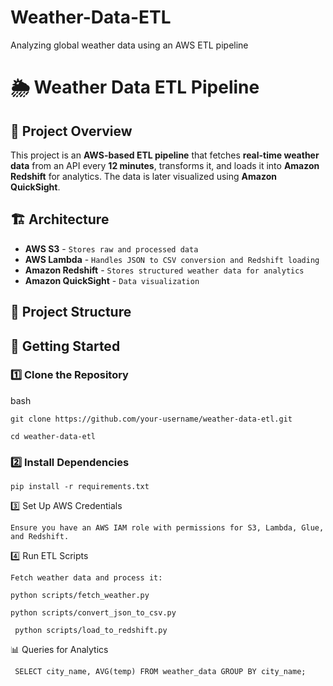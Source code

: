 # Weather-Data-ETL
 Analyzing global weather data using an AWS ETL pipeline
# 🌦️ Weather Data ETL Pipeline

## 📌 Project Overview
This project is an **AWS-based ETL pipeline** that fetches **real-time weather data** from an API every **12 minutes**, transforms it, and loads it into **Amazon Redshift** for analytics. The data is later visualized using **Amazon QuickSight**.

## 🏗️ Architecture

- **AWS S3** -            ``Stores raw and processed data``
- **AWS Lambda** -        ```Handles JSON to CSV conversion and Redshift loading```
- **Amazon Redshift** -   ``Stores structured weather data for analytics``
- **Amazon QuickSight** - ``Data visualization``

## 📂 Project Structure

## 🚀 Getting Started

### 1️⃣ Clone the Repository

bash

```git clone https://github.com/your-username/weather-data-etl.git```

```cd weather-data-etl```

### 2️⃣ Install Dependencies

```pip install -r requirements.txt```

3️⃣ Set Up AWS Credentials

```Ensure you have an AWS IAM role with permissions for S3, Lambda, Glue, and Redshift.```

4️⃣ Run ETL Scripts

```Fetch weather data and process it:```

```python scripts/fetch_weather.py```

```python scripts/convert_json_to_csv.py```

``` python scripts/load_to_redshift.py```

📊 Queries for Analytics

``` SELECT city_name, AVG(temp) FROM weather_data GROUP BY city_name;```

